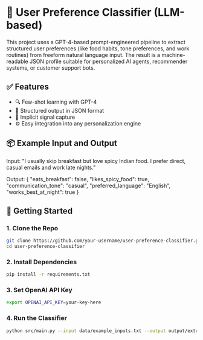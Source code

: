 # 🧠 User Preference Classifier (LLM-based)

This project uses a GPT-4-based prompt-engineered pipeline to extract structured user preferences (like food habits, tone preferences, and work routines) from freeform natural language input. The result is a machine-readable JSON profile suitable for personalized AI agents, recommender systems, or customer support bots.

## ✅ Features
- 🔍 Few-shot learning with GPT-4
- 🧾 Structured output in JSON format
- 🧠 Implicit signal capture
- ⚙️ Easy integration into any personalization engine

## 📦 Example Input and Output
Input:
"I usually skip breakfast but love spicy Indian food. I prefer direct, casual emails and work late nights."

Output:
{
  "eats_breakfast": false,
  "likes_spicy_food": true,
  "communication_tone": "casual",
  "preferred_language": "English",
  "works_best_at_night": true
}

## 🚀 Getting Started
### 1. Clone the Repo
```bash
git clone https://github.com/your-username/user-preference-classifier.git
cd user-preference-classifier
```
### 2. Install Dependencies
```bash
pip install -r requirements.txt
```
### 3. Set OpenAI API Key
```bash
export OPENAI_API_KEY=your-key-here
```
### 4. Run the Classifier
```bash
python src/main.py --input data/example_inputs.txt --output output/extracted_profiles.jsonl
```
